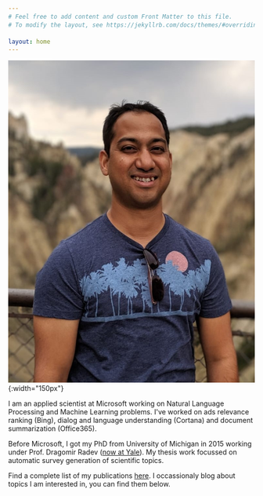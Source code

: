 ```yaml
---
# Feel free to add content and custom Front Matter to this file.
# To modify the layout, see https://jekyllrb.com/docs/themes/#overriding-theme-defaults

layout: home
---
```


![Profile Picture](/assets/yellowstone_cropped.jpeg){:width="150px"}

I am an applied scientist at Microsoft working on Natural Language Processing and Machine Learning problems. I've worked on ads relevance ranking (Bing), dialog and language understanding (Cortana) and document summarization (Office365). 

Before Microsoft, I got my PhD from University of Michigan in 2015 working under Prof. Dragomir Radev ([now at Yale](https://yale-lily.github.io/)). My thesis work focussed on automatic survey generation of scientific topics.

Find a complete list of my publications [here](/publications/). I occassionaly blog about topics I am interested in, you can find them below.

